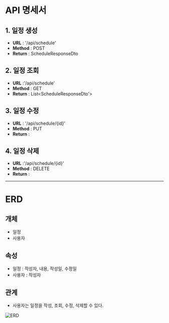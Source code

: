 # API 명세서

## 1. 일정 생성
- **URL** : '/api/schedule'
- **Method** : POST
- **Return** : ScheduleResponseDto

## 2. 일정 조회
- **URL** :'/api/schedule'
- **Method** : GET
- **Return** : List<ScheduleResponseDto'>

## 3. 일정 수정
- **URL** : '/api/schedule/{id}'
- **Method** : PUT
- **Return** :

## 4. 일정 삭제
- **URL** :'/api/schedule/{id}'
- **Method** : DELETE
- **Return** :

---
# ERD

## 개체
- 일정
- 사용자
## 속성
- 일정 : 작성자, 내용, 작성일, 수정일
- 사용자 : 작성자
## 관계
- 사용자는 일정을 작성, 조회, 수정, 삭제할 수 있다.

![ERD](https://ifh.cc/v-bjmwNF)
 